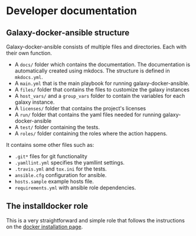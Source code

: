 # Developer documentation

## Galaxy-docker-ansible structure
Galaxy-docker-ansible consists of multiple files and directories. Each with
their own function.

* A `docs/` folder which contains the documentation. The documentation is automatically created using mkdocs. The structure is defined in `mkdocs.yml`.
* A `main.yml` that is the main playbook for running galaxy-docker-ansible.
* A `files/` folder that contains the files to customize the galaxy instances
* A `host_vars/` and a `group_vars` folder to contain the variables for each galaxy instance.
* A `licenses/` folder that contains the project's licenses
* A `run/` folder that contains the yaml files needed for running galaxy-docker-ansible
* A `test/` folder containing the tests.
* A `roles/` folder containing the roles where the action happens.

It contains some other files such as:

* `.git*` files for git functionality
* `.yamllint.yml` specifies the yamllint settings.
* `.travis.yml` and `tox.ini` for the tests.
* `ansible.cfg` configuration for ansible.
* `hosts.sample` example hosts file.
* `requirements.yml` with ansible role dependencies.

## The installdocker role
This is a very straightforward and simple role that follows the instructions on
the [docker installation page](https://docs.docker.com/engine/installation/linux/docker-ce/ubuntu/).
